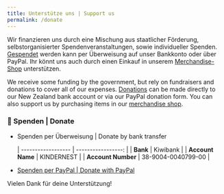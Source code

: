 ```yaml
---
title: Unterstütze uns | Support us
permalink: /donate
---
```


Wir finanzieren uns durch eine Mischung aus staatlicher Förderung, selbstorganisierter Spendenveranstaltungen, sowie individueller Spenden. [Gespendet](#-spenden--donate) werden kann per Überweisung auf unser Bankkonto oder über PayPal. Ihr könnt uns auch durch einen Einkauf in unserem [Merchandise-Shop](https://form.jotform.com/kindernest/shop) unterstützen.

We receive some funding by the government, but rely on fundraisers and donations to cover all of our expenses. [Donations](#-spenden--donate) can be made directly to our New Zealand bank account or via our PayPal donation form. You can also support us by purchasing items in our [merchandise shop](https://form.jotform.com/kindernest/shop).

### 💸 Spenden | Donate

* Spenden per Überweisung \| Donate by bank transfer

  | ------------------ | -----------------: |
  | **Bank**           |           Kiwibank |
  | **Account Name**   |         KINDERNEST |
  | **Account Number** | 38-9004-0040799-00 |

* [Spenden per PayPal \| Donate with PayPal](https://form.jotform.com/kindernest/donate)

Vielen Dank für deine Unterstützung!